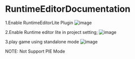 # RuntimeEditorDocumentation

1.Enable RuntimeEditorLite Plugin
![image](https://user-images.githubusercontent.com/34257233/179382360-536202bb-4542-480d-8afb-98f019b6365c.png)

2.Enable Runtime editor lite in project setting;
![image](https://user-images.githubusercontent.com/34257233/179438727-c24ff41d-c17b-4310-9036-618232fb1c78.png)

3.play game using standalone mode 
![image](https://user-images.githubusercontent.com/34257233/179438769-e58406c0-77f8-42db-a5bf-465fcb7e9eca.png)


NOTE: Not Support PIE Mode
